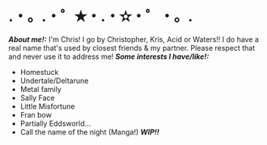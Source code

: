 # .・。.・゜✭・.・✫・゜・。.

***About me!:***
 I'm Chris! I go by Christopher, Kris, Acid or Waters!! I do have a real name that's used by closest friends & my partner. Please respect that and never use it to address me!
 ***Some interests I have/like!:***
 - Homestuck
 - Undertale/Deltarune
 - Metal family
 - Sally Face
 - Little Misfortune
 - Fran bow
 - Partially Eddsworld...
 - Call the name of the night (Manga!)
***WIP!!***
